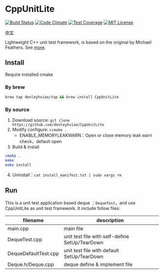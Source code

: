 # CppUnitLite
[![Build Status][travis_image]][travis_url]
[![Code Climate][codeclimate_image]][codeclimate_url]
[![Test Coverage][testcoverage_image]][testcoverage_url]
[![MIT License][license-image]][license-url]

[中文](README_cn.md)

Lightweight C++ unit test framework, is based on the original by Michael Feathers.
See [more](http://c2.com/cgi/wiki?CppUnitLite).

## Install
Require installed cmake
### By brew
```bash
brew tap denleyhsiao/tap && brew install CppUnitLite
```

### By source
1. Download source: `git clone https://github.com/denleyhsiao/CppUnitLite`
2. Modify configure: `ccmake .`
    - ENABLE_MEMORYLEAKWARN：Open or close memory leak warn check，default open
3. Build & install

```bash
cmake .
make
make install
```
4. Uninstall：`cat install_manifest.txt | sudo xargs rm`

## Run
This is a unit test application based deque ：`DequeTest`，and use CppUnitLite as unit test framework.
It include follow files:

| filename |description |
|---|---|
|main.cpp|main file|
|DequeTest.cpp|unit test file with self-define SetUp/TearDown|
|DequeDefaultTest.cpp|unit test file with default SetUp/TearDown|
|Deque.h/Deque.cpp|deque define & implement file|

[travis_image]: https://travis-ci.org/denleyhsiao/CppUnitLite.svg
[travis_url]: https://travis-ci.org/denleyhsiao/CppUnitLite

[codeclimate_image]: https://codeclimate.com/github/denleyhsiao/CppUnitLite/badges/issue_count.svg
[codeclimate_url]: https://codeclimate.com/github/denleyhsiao/CppUnitLite

[testcoverage_image]: https://codeclimate.com/github/denleyhsiao/CppUnitLite/badges/coverage.svg
[testcoverage_url]: https://codeclimate.com/github/denleyhsiao/CppUnitLite

[license-image]: http://img.shields.io/badge/license-MIT-blue.svg?style=flat
[license-url]: LICENSE
